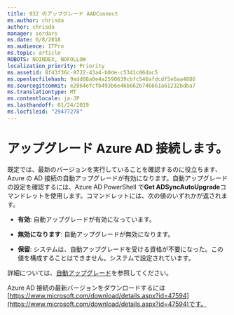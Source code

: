 ```yaml
---
title: 932 のアップグレード AADConnect
ms.author: chrisda
author: chrisda
manager: serdars
ms.date: 6/8/2018
ms.audience: ITPro
ms.topic: article
ROBOTS: NOINDEX, NOFOLLOW
localization_priority: Priority
ms.assetid: 8f43f36c-9722-43a4-b0de-c5341c06dac5
ms.openlocfilehash: 9add88a0e4a2590639cbfc546afdcdf5e6aa4886
ms.sourcegitcommit: e2864efcfb493b6e46b662b746661a61232bdba7
ms.translationtype: MT
ms.contentlocale: ja-JP
ms.lasthandoff: 01/24/2019
ms.locfileid: "29477278"
---
```

# <a name="upgrade-azure-ad-connect"></a>アップグレード Azure AD 接続します。

既定では、最新のバージョンを実行していることを確認するのに役立ちます、Azure の AD 接続の自動アップグレードが有効になります。自動アップグレードの設定を確認するには、Azure AD PowerShell で**Get ADSyncAutoUpgrade**コマンドレットを使用します。コマンドレットには、次の値のいずれかが返されます。 
  
- **有効**: 自動アップグレードが有効になっています。 
    
- **無効になります**: 自動アップグレードが無効になります。 
    
- **保留**: システムは、自動アップグレードを受ける資格が不要になった。この値を構成することはできません。システムで設定されています。 
    
詳細については、[自動アップグレード](https://docs.microsoft.com/azure/active-directory/connect/active-directory-aadconnect-feature-automatic-upgrade)を参照してください。
  
Azure AD 接続の最新バージョンをダウンロードするには[https://www.microsoft.com/download/details.aspx?id=47594](https://www.microsoft.com/download/details.aspx?id=47594)です。
  


